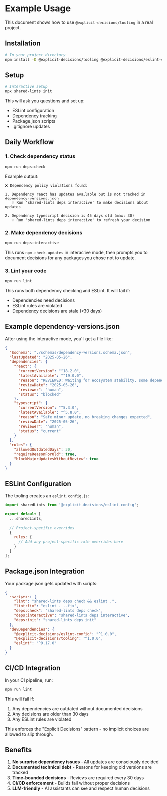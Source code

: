 # Example Usage

This document shows how to use `@explicit-decisions/tooling` in a real project.

## Installation

```bash
# In your project directory
npm install -D @explicit-decisions/tooling @explicit-decisions/eslint-config eslint
```

## Setup

```bash
# Interactive setup
npx shared-lints init
```

This will ask you questions and set up:
- ESLint configuration
- Dependency tracking
- Package.json scripts
- .gitignore updates

## Daily Workflow

### 1. Check dependency status
```bash
npm run deps:check
```

Example output:
```
❌ Dependency policy violations found:

1. Dependency react has updates available but is not tracked in dependency-versions.json
   💡 Run 'shared-lints deps interactive' to make decisions about updates

2. Dependency typescript decision is 45 days old (max: 30)
   💡 Run 'shared-lints deps interactive' to refresh your decision
```

### 2. Make dependency decisions
```bash
npm run deps:interactive
```

This runs `npm-check-updates` in interactive mode, then prompts you to document decisions for any packages you chose not to update.

### 3. Lint your code
```bash
npm run lint
```

This runs both dependency checking and ESLint. It will fail if:
- Dependencies need decisions
- ESLint rules are violated
- Dependency decisions are stale (>30 days)

## Example dependency-versions.json

After using the interactive mode, you'll get a file like:

```json
{
  "$schema": "./schemas/dependency-versions.schema.json",
  "lastUpdated": "2025-05-26",
  "dependencies": {
    "react": {
      "currentVersion": "^18.2.0",
      "latestAvailable": "^19.0.0",
      "reason": "REVIEWED: Waiting for ecosystem stability, some dependencies not compatible with React 19 yet",
      "reviewDate": "2025-05-26",
      "reviewer": "human",
      "status": "blocked"
    },
    "typescript": {
      "currentVersion": "^5.3.0",
      "latestAvailable": "^5.8.0",
      "reason": "Safe minor update, no breaking changes expected",
      "reviewDate": "2025-05-26", 
      "reviewer": "human",
      "status": "current"
    }
  },
  "rules": {
    "allowedOutdatedDays": 30,
    "requireReasonForOld": true,
    "blockMajorUpdatesWithoutReview": true
  }
}
```

## ESLint Configuration

The tooling creates an `eslint.config.js`:

```javascript
import sharedLints from '@explicit-decisions/eslint-config';

export default [
  ...sharedLints,
  
  // Project-specific overrides
  {
    rules: {
      // Add any project-specific rule overrides here
    }
  }
];
```

## Package.json Integration

Your package.json gets updated with scripts:

```json
{
  "scripts": {
    "lint": "shared-lints deps check && eslint .",
    "lint:fix": "eslint . --fix", 
    "deps:check": "shared-lints deps check",
    "deps:interactive": "shared-lints deps interactive",
    "deps:init": "shared-lints deps init"
  },
  "devDependencies": {
    "@explicit-decisions/eslint-config": "^1.0.0",
    "@explicit-decisions/tooling": "^1.0.0",
    "eslint": "^9.17.0"
  }
}
```

## CI/CD Integration

In your CI pipeline, run:

```bash
npm run lint
```

This will fail if:
1. Any dependencies are outdated without documented decisions
2. Any decisions are older than 30 days
3. Any ESLint rules are violated

This enforces the "Explicit Decisions" pattern - no implicit choices are allowed to slip through.

## Benefits

1. **No surprise dependency issues** - All updates are consciously decided
2. **Documented technical debt** - Reasons for keeping old versions are tracked
3. **Time-bounded decisions** - Reviews are required every 30 days
4. **CI/CD enforcement** - Builds fail without proper decisions
5. **LLM-friendly** - AI assistants can see and respect human decisions